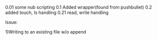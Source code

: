 
0.01 some nub scripting
0.1 Added wrapper(found from pushbullet)
0.2 added touch, ls handling
0.21 read, write handling

Issue: 

1)Writing to an existing file w/o append